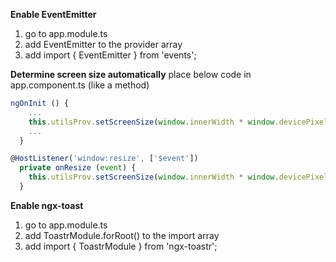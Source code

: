 **Enable EventEmitter**

1. go to app.module.ts
2. add EventEmitter to the provider array
3. add import { EventEmitter } from 'events';

**Determine screen size automatically**
place below code in app.component.ts (like a method)

```javascript
ngOnInit () {
    ...
    this.utilsProv.setScreenSize(window.innerWidth * window.devicePixelRatio, window.innerHeight)
    ...
  }

@HostListener('window:resize', ['$event'])
  private onResize (event) {
    this.utilsProv.setScreenSize(window.innerWidth * window.devicePixelRatio, window.innerHeight)
  }
```

**Enable ngx-toast**

1. go to app.module.ts
2. add ToastrModule.forRoot() to the import array
3. add import { ToastrModule } from 'ngx-toastr';
